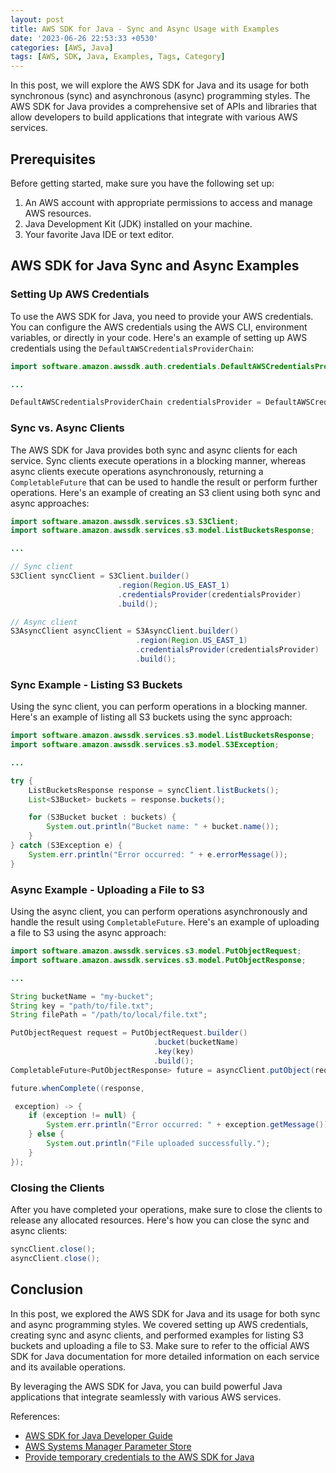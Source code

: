```yaml
---
layout: post
title: AWS SDK for Java - Sync and Async Usage with Examples
date: '2023-06-26 22:53:33 +0530'
categories: [AWS, Java]
tags: [AWS, SDK, Java, Examples, Tags, Category]
---
```


In this post, we will explore the AWS SDK for Java and its usage for both synchronous (sync) and asynchronous (async) programming styles. The AWS SDK for Java provides a comprehensive set of APIs and libraries that allow developers to build applications that integrate with various AWS services.

## Prerequisites

Before getting started, make sure you have the following set up:

1. An AWS account with appropriate permissions to access and manage AWS resources.
2. Java Development Kit (JDK) installed on your machine.
3. Your favorite Java IDE or text editor.

## AWS SDK for Java Sync and Async Examples

### Setting Up AWS Credentials

To use the AWS SDK for Java, you need to provide your AWS credentials. You can configure the AWS credentials using the AWS CLI, environment variables, or directly in your code. Here's an example of setting up AWS credentials using the `DefaultAWSCredentialsProviderChain`:

```java
import software.amazon.awssdk.auth.credentials.DefaultAWSCredentialsProviderChain;

...

DefaultAWSCredentialsProviderChain credentialsProvider = DefaultAWSCredentialsProviderChain.create();
```

### Sync vs. Async Clients

The AWS SDK for Java provides both sync and async clients for each service. Sync clients execute operations in a blocking manner, whereas async clients execute operations asynchronously, returning a `CompletableFuture` that can be used to handle the result or perform further operations. Here's an example of creating an S3 client using both sync and async approaches:

```java
import software.amazon.awssdk.services.s3.S3Client;
import software.amazon.awssdk.services.s3.model.ListBucketsResponse;

...

// Sync client
S3Client syncClient = S3Client.builder()
                        .region(Region.US_EAST_1)
                        .credentialsProvider(credentialsProvider)
                        .build();

// Async client
S3AsyncClient asyncClient = S3AsyncClient.builder()
                            .region(Region.US_EAST_1)
                            .credentialsProvider(credentialsProvider)
                            .build();
```

### Sync Example - Listing S3 Buckets

Using the sync client, you can perform operations in a blocking manner. Here's an example of listing all S3 buckets using the sync approach:

```java
import software.amazon.awssdk.services.s3.model.ListBucketsResponse;
import software.amazon.awssdk.services.s3.model.S3Exception;

...

try {
    ListBucketsResponse response = syncClient.listBuckets();
    List<S3Bucket> buckets = response.buckets();

    for (S3Bucket bucket : buckets) {
        System.out.println("Bucket name: " + bucket.name());
    }
} catch (S3Exception e) {
    System.err.println("Error occurred: " + e.errorMessage());
}
```

### Async Example - Uploading a File to S3

Using the async client, you can perform operations asynchronously and handle the result using `CompletableFuture`. Here's an example of uploading a file to S3 using the async approach:

```java
import software.amazon.awssdk.services.s3.model.PutObjectRequest;
import software.amazon.awssdk.services.s3.model.PutObjectResponse;

...

String bucketName = "my-bucket";
String key = "path/to/file.txt";
String filePath = "/path/to/local/file.txt";

PutObjectRequest request = PutObjectRequest.builder()
                                .bucket(bucketName)
                                .key(key)
                                .build();
CompletableFuture<PutObjectResponse> future = asyncClient.putObject(request, Path.of(filePath));

future.whenComplete((response,

 exception) -> {
    if (exception != null) {
        System.err.println("Error occurred: " + exception.getMessage());
    } else {
        System.out.println("File uploaded successfully.");
    }
});
```

### Closing the Clients

After you have completed your operations, make sure to close the clients to release any allocated resources. Here's how you can close the sync and async clients:

```java
syncClient.close();
asyncClient.close();
```

## Conclusion

In this post, we explored the AWS SDK for Java and its usage for both sync and async programming styles. We covered setting up AWS credentials, creating sync and async clients, and performed examples for listing S3 buckets and uploading a file to S3. Make sure to refer to the official AWS SDK for Java documentation for more detailed information on each service and its available operations.

By leveraging the AWS SDK for Java, you can build powerful Java applications that integrate seamlessly with various AWS services.

References:
- [AWS SDK for Java Developer Guide](https://docs.aws.amazon.com/sdk-for-java/latest/developer-guide/get-started.html)
- [AWS Systems Manager Parameter Store](https://docs.aws.amazon.com/systems-manager/latest/userguide/systems-manager-parameter-store.html)
- [Provide temporary credentials to the AWS SDK for Java](https://docs.aws.amazon.com/sdk-for-java/v1/developer-guide/credentials.html)